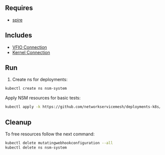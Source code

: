## Requires

- [spire](../spire)

## Includes

- [VFIO Connection](../use-cases/Vfio2Noop)
- [Kernel Connection](../use-cases/SriovKernel2Noop)

## Run

1. Create ns for deployments:
```bash
kubectl create ns nsm-system
```

Apply NSM resources for basic tests:
```bash
kubectl apply -k https://github.com/networkservicemesh/deployments-k8s/examples/sriov?ref=9f03e7dfa191a20ce481b6af789ccfc26865ab78
```

## Cleanup

To free resources follow the next command:
```bash
kubectl delete mutatingwebhookconfiguration --all
kubectl delete ns nsm-system
```
